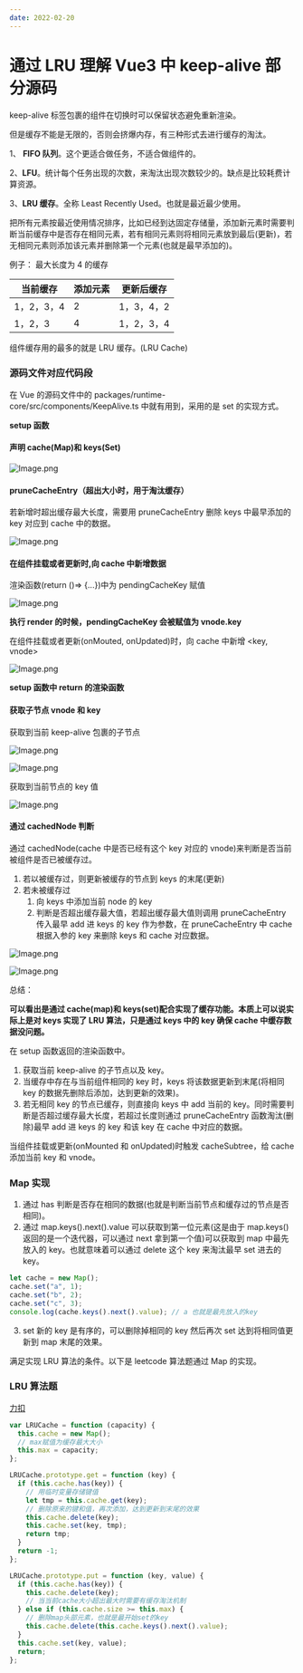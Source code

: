 ```yaml
---
date: 2022-02-20
---
```


# 通过 LRU 理解 Vue3 中 keep-alive 部分源码

keep-alive 标签包裹的组件在切换时可以保留状态避免重新渲染。

但是缓存不能是无限的，否则会挤爆内存，有三种形式去进行缓存的淘汰。

1、 **FIFO 队列**。这个更适合做任务，不适合做组件的。

2、**LFU**。统计每个任务出现的次数，来淘汰出现次数较少的。缺点是比较耗费计算资源。

3、**LRU 缓存**。全称 Least Recently Used。也就是最近最少使用。

把所有元素按最近使用情况排序，比如已经到达固定存储量，添加新元素时需要判断当前缓存中是否存在相同元素，若有相同元素则将相同元素放到最后(更新)，若无相同元素则添加该元素并删除第一个元素(也就是最早添加的)。

例子：
最大长度为 4 的缓存

| 当前缓存   | 添加元素 | 更新后缓存 |
| ---------- | -------- | ---------- |
| 1，2，3，4 | 2        | 1，3，4，2 |
| 1，2，3    | 4        | 1，2，3，4 |

组件缓存用的最多的就是 LRU 缓存。(LRU Cache)

### 源码文件对应代码段

在 Vue 的源码文件中的 packages/runtime-core/src/components/KeepAlive.ts 中就有用到，采用的是 set 的实现方式。

**setup 函数**

#### 声明 cache(Map)和 keys(Set)

![Image.png](https://res.craft.do/user/full/6f904f60-12ad-396f-3e1d-d95d9b03bd08/doc/A8945B95-AB59-4A24-8632-484A898E1271/D00FB1D2-1FFC-414F-9DA4-3351AA5BCE4F_2/tmEEVE8uVXBEU86reQJ3xyOB8WSBSONykX0yLVV9RV8z/Image.png)

#### pruneCacheEntry（超出大小时，用于淘汰缓存）

若新增时超出缓存最大长度，需要用 pruneCacheEntry 删除 keys 中最早添加的 key 对应到 cache 中的数据。

![Image.png](https://res.craft.do/user/full/6f904f60-12ad-396f-3e1d-d95d9b03bd08/doc/A8945B95-AB59-4A24-8632-484A898E1271/8952BD1B-7681-41BB-B01A-EBDE1B425B3B_2/r8hfPtfdSAuB4FnDUVYziuRNdkgEKdpByRvildoyc5Iz/Image.png)

#### 在组件挂载或者更新时,向 cache 中新增数据

渲染函数(return ()=> {...})中为 pendingCacheKey 赋值

![Image.png](https://res.craft.do/user/full/6f904f60-12ad-396f-3e1d-d95d9b03bd08/doc/A8945B95-AB59-4A24-8632-484A898E1271/E01A8962-4471-44F6-BEA5-96DB60852AD4_2/1xuNxW2VjCW5S1BeWxXHHKkJkRxHm4lqpMaxdwiVgIIz/Image.png)

**执行 render 的时候，pendingCacheKey 会被赋值为 vnode.key**

在组件挂载或者更新(onMouted, onUpdated)时，向 cache 中新增 <key, vnode>

![Image.png](https://res.craft.do/user/full/6f904f60-12ad-396f-3e1d-d95d9b03bd08/doc/A8945B95-AB59-4A24-8632-484A898E1271/31812574-83B0-43B1-81E5-503D4BFD352F_2/xkiuASa1XGKrYQQUcxHyW1fhyDVnmbb2nOEv2fxdSx8z/Image.png)

**setup 函数中 return 的渲染函数**

#### 获取子节点 vnode 和 key

获取到当前 keep-alive 包裹的子节点

![Image.png](https://res.craft.do/user/full/6f904f60-12ad-396f-3e1d-d95d9b03bd08/doc/A8945B95-AB59-4A24-8632-484A898E1271/8B36CF6B-353B-4834-B519-54C66C18F9BE_2/q2HV45rSXZlHuC7w5haisWeRcktqE1vcSVmVKyjt2H0z/Image.png)

![Image.png](https://res.craft.do/user/full/6f904f60-12ad-396f-3e1d-d95d9b03bd08/doc/A8945B95-AB59-4A24-8632-484A898E1271/DAB62B95-2BC1-4B75-84A9-78D6E8C1C939_2/onRXEk4hYlM8TTbgcZ10jNtbUG8tcZ0wrCJ79Zjy7UEz/Image.png)

获取到当前节点的 key 值

![Image.png](https://res.craft.do/user/full/6f904f60-12ad-396f-3e1d-d95d9b03bd08/doc/A8945B95-AB59-4A24-8632-484A898E1271/8F9E8F19-DEE6-49BD-9398-15792F74634B_2/60yDkfw8zhRdzwEt43TrgxpNF24ZguZl4IyEumWiDxAz/Image.png)

#### 通过 cachedNode 判断

通过 cachedNode(cache 中是否已经有这个 key 对应的 vnode)来判断是否当前被组件是否已被缓存过。

1. 若以被缓存过，则更新被缓存的节点到 keys 的末尾(更新)
2. 若未被缓存过
   1. 向 keys 中添加当前 node 的 key
   1. 判断是否超出缓存最大值，若超出缓存最大值则调用 pruneCacheEntry 传入最早 add 进 keys 的 key 作为参数，在 pruneCacheEntry 中 cache 根据入参的 key 来删除 keys 和 cache 对应数据。

![Image.png](https://res.craft.do/user/full/6f904f60-12ad-396f-3e1d-d95d9b03bd08/doc/A8945B95-AB59-4A24-8632-484A898E1271/77E70A56-D751-492C-8F81-8EE913B56513_2/JaL6zIhq2YoxNxVTdCzQdW2SCG2ebiQH9JZxoTnkicIz/Image.png)

![Image.png](https://res.craft.do/user/full/6f904f60-12ad-396f-3e1d-d95d9b03bd08/doc/A8945B95-AB59-4A24-8632-484A898E1271/5CBDC4BC-5E03-4B70-8A33-6AAB2D7420EC_2/IqKFI0BP3xJ17FQZaZ27UhhIyhOKxkFNBDxlxWauziQz/Image.png)

总结：

**可以看出是通过 cache(map)和 keys(set)配合实现了缓存功能。本质上可以说实际上是对 keys 实现了 LRU 算法，只是通过 keys 中的 key 确保 cache 中缓存数据没问题。**

在 setup 函数返回的渲染函数中。

1.  获取当前 keep-alive 的子节点以及 key。
2.  当缓存中存在与当前组件相同的 key 时，keys 将该数据更新到末尾(将相同 key 的数据先删除后添加，达到更新的效果)。
3.  若无相同 key 的节点已缓存，则直接向 keys 中 add 当前的 key。同时需要判断是否超过缓存最大长度，若超过长度则通过 pruneCacheEntry 函数淘汰(删除)最早 add 进 keys 的 key 和该 key 在 cache 中对应的数据。

当组件挂载或更新(onMounted 和 onUpdated)时触发 cacheSubtree，给 cache 添加当前 key 和 vnode。

### Map 实现

1. 通过 has 判断是否存在相同的数据(也就是判断当前节点和缓存过的节点是否相同)。
2. 通过 map.keys().next().value 可以获取到第一位元素(这是由于 map.keys()返回的是一个迭代器，可以通过 next 拿到第一个值)可以获取到 map 中最先放入的 key。也就意味着可以通过 delete 这个 key 来淘汰最早 set 进去的 key。

```javascript
let cache = new Map();
cache.set("a", 1);
cache.set("b", 2);
cache.set("c", 3);
console.log(cache.keys().next().value); // a 也就是最先放入的key
```

3. set 新的 key 是有序的，可以删除掉相同的 key 然后再次 set 达到将相同值更新到 map 末尾的效果。

满足实现 LRU 算法的条件。以下是 leetcode 算法题通过 Map 的实现。

### LRU 算法题

[力扣](https://leetcode-cn.com/problems/lru-cache/)

```javascript
var LRUCache = function (capacity) {
  this.cache = new Map();
  // max赋值为缓存最大大小
  this.max = capacity;
};

LRUCache.prototype.get = function (key) {
  if (this.cache.has(key)) {
    // 用临时变量存储键值
    let tmp = this.cache.get(key);
    // 删除原来的键和值，再次添加，达到更新到末尾的效果
    this.cache.delete(key);
    this.cache.set(key, tmp);
    return tmp;
  }
  return -1;
};

LRUCache.prototype.put = function (key, value) {
  if (this.cache.has(key)) {
    this.cache.delete(key);
    // 当当前cache大小超出最大时需要有缓存淘汰机制
  } else if (this.cache.size >= this.max) {
    // 删除map头部元素，也就是最开始set的key
    this.cache.delete(this.cache.keys().next().value);
  }
  this.cache.set(key, value);
  return;
};
```
